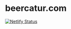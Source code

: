 # beercatur.com


[![Netlify Status](https://api.netlify.com/api/v1/badges/477c9546-5908-4118-87a5-4f96df712294/deploy-status)](https://app.netlify.com/sites/pedantic-meninsky-efd14a/deploys)
